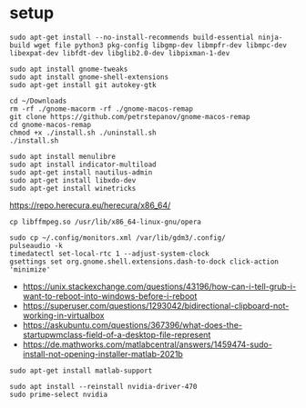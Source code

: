 # setup

```
sudo apt-get install --no-install-recommends build-essential ninja-build wget file python3 pkg-config libgmp-dev libmpfr-dev libmpc-dev libexpat-dev libfdt-dev libglib2.0-dev libpixman-1-dev
```

```
sudo apt install gnome-tweaks
sudo apt install gnome-shell-extensions
sudo apt-get install git autokey-gtk
```

```
cd ~/Downloads
rm -rf ./gnome-macorm -rf ./gnome-macos-remap
git clone https://github.com/petrstepanov/gnome-macos-remap
cd gnome-macos-remap
chmod +x ./install.sh ./uninstall.sh
./install.sh
```

```
sudo apt install menulibre
sudo apt install indicator-multiload
sudo apt-get install nautilus-admin
sudo apt-get install libxdo-dev
sudo apt-get install winetricks
```

https://repo.herecura.eu/herecura/x86_64/

```
cp libffmpeg.so /usr/lib/x86_64-linux-gnu/opera
```

```
sudo cp ~/.config/monitors.xml /var/lib/gdm3/.config/
pulseaudio -k
timedatectl set-local-rtc 1 --adjust-system-clock
gsettings set org.gnome.shell.extensions.dash-to-dock click-action 'minimize'
```

- https://unix.stackexchange.com/questions/43196/how-can-i-tell-grub-i-want-to-reboot-into-windows-before-i-reboot
- https://superuser.com/questions/1293042/bidirectional-clipboard-not-working-in-virtualbox
- https://askubuntu.com/questions/367396/what-does-the-startupwmclass-field-of-a-desktop-file-represent
- https://de.mathworks.com/matlabcentral/answers/1459474-sudo-install-not-opening-installer-matlab-2021b

```
sudo apt-get install matlab-support
```

```
sudo apt install --reinstall nvidia-driver-470 
sudo prime-select nvidia
```

